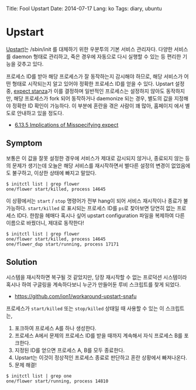 Title: Fool Upstart
Date: 2014-07-17
Lang: ko
Tags: diary, ubuntu

Upstart
=======

[Upstart](http://upstart.ubuntu.com/)는 /sbin/init 를 대체하기 위한 우분투의 기본 서비스 관리자다.
다양한 서비스를 daemon 형태로 관리하고, 죽은 경우에 자동으로 다시 실행할 수 있는 등 편리한 기능을 갖추고 있다.

프로세스 ID를 받아 해당 프로세스가 잘 동작하는지 감시해야 하므로,
해당 서비스가 어떤 형태로 시작되는지 알고 있어야 정확한 프로세스 ID를 얻을 수 있다.
Upstart 설정 중, [expect stanza](http://upstart.ubuntu.com/cookbook/#expect)가 이를 결정하며 일반적인 프로세스는 설정하지 않아도 동작하지만,
해당 프로세스가 fork 되어 동작하거나 daemonize 되는 경우, 별도의 값을 지정해야 정확한 ID 확인이 가능하다.
이 부분에 혼란을 겪은 사람이 꽤 많아, 홈페이지 에서 별도로 안내하고 있을 정도다.

  - [6.13.5 Implications of Misspecifying expect](http://upstart.ubuntu.com/cookbook/#implications-of-misspecifying-expect)


Symptom
-------

보통은 이 값을 잘못 설정한 경우에 서비스가 제대로 감시되지 않거나, 종료되지 않는 등의 문제가 생기는데
오늘은 해당 서비스를 재시작하면서 별다른 설정의 변경이 없었음에도 불구하고, 이상한 상태에 빠지고 말았다.

    $ initctl list | grep flower
    one/flower start/killed, process 14645

이 상황에서는 `start` / `stop` 명령어가 전부 hang이 되어 서비스 재시작이나 종료가 불가능하다.
`start/killed` 로 표시되는 프로세스 ID를 `ps`로 찾아보면 당연히 없는 프로세스 ID다.
한참을 헤매다 혹시나 싶어 upstart configuration 파일을 복제하여 다른 이름으로 바꿨더니, 제대로 동작한다!

    $ initctl list | grep flower
    one/flower start/killed, process 14645
    one/flower_dup start/running, process 17171



Solution
--------

시스템을 재시작하면 복구될 것 같았지만, 당장 재시작할 수 없는 프로덕션 시스템이라
혹시나 하여 구글링을 계속하다보니 누군가 만들어둔 루비 스크립트를 찾게 되었다.

  - <https://github.com/ion1/workaround-upstart-snafu>

프로세스가 `start/killed` 또는 `stop/killed` 상태일 때 사용할 수 있는 이 스크립트는,

  1. 포크하여 프로세스 A를 하나 생성한다.
  2. 프로세스 A에서 문제의 프로세스 ID를 받을 때까지 계속해서 자식 프로세스 B를 포크한다.
  3. 지정된 ID를 얻으면 프로세스 A, B를 모두 종료한다.
  4. Upstart는 이것이 정상적인 프로세스 종료로 판단하고 혼란 상황에서 빠져나온다.
  5. 문제 해결!


    $ initctl list | grep one
    one/flower start/running, process 14810

